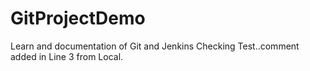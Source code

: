 # GitProjectDemo
Learn and documentation of Git and Jenkins
Checking Test..comment added in Line 3 from Local.
